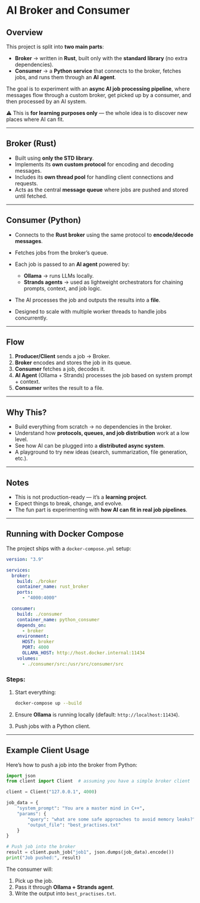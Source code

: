 

# AI Broker and Consumer

## Overview

This project is split into **two main parts**:

* **Broker** → written in **Rust**, built only with the **standard library** (no extra dependencies).
* **Consumer** → a **Python service** that connects to the broker, fetches jobs, and runs them through an **AI agent**.

The goal is to experiment with an **async AI job processing pipeline**, where messages flow through a custom broker, get picked up by a consumer, and then processed by an AI system.

⚠️ This is **for learning purposes only** — the whole idea is to discover new places where AI can fit.

---

## Broker (Rust)

* Built using **only the STD library**.
* Implements its **own custom protocol** for encoding and decoding messages.
* Includes its **own thread pool** for handling client connections and requests.
* Acts as the central **message queue** where jobs are pushed and stored until fetched.

---

## Consumer (Python)

* Connects to the **Rust broker** using the same protocol to **encode/decode messages**.
* Fetches jobs from the broker’s queue.
* Each job is passed to an **AI agent** powered by:

  * **Ollama** → runs LLMs locally.
  * **Strands agents** → used as lightweight orchestrators for chaining prompts, context, and job logic.
* The AI processes the job and outputs the results into a **file**.
* Designed to scale with multiple worker threads to handle jobs concurrently.

---

## Flow

1. **Producer/Client** sends a job → Broker.
2. **Broker** encodes and stores the job in its queue.
3. **Consumer** fetches a job, decodes it.
4. **AI Agent** (Ollama + Strands) processes the job based on system prompt + context.
5. **Consumer** writes the result to a file.

---

## Why This?

* Build everything from scratch → no dependencies in the broker.
* Understand how **protocols, queues, and job distribution** work at a low level.
* See how AI can be plugged into a **distributed async system**.
* A playground to try new ideas (search, summarization, file generation, etc.).

---

## Notes

* This is not production-ready — it’s a **learning project**.
* Expect things to break, change, and evolve.
* The fun part is experimenting with **how AI can fit in real job pipelines**.

---

## Running with Docker Compose

The project ships with a `docker-compose.yml` setup:

```yaml
version: "3.9"

services:
  broker:
    build: ./broker
    container_name: rust_broker
    ports:
      - "4000:4000"

  consumer:
    build: ./consumer
    container_name: python_consumer
    depends_on:
      - broker
    environment:
      HOST: broker
      PORT: 4000
      OLLAMA_HOST: http://host.docker.internal:11434
    volumes:
      - ./consumer/src:/usr/src/consumer/src
```

### Steps:

1. Start everything:

   ```bash
   docker-compose up --build
   ```
2. Ensure **Ollama** is running locally (default: `http://localhost:11434`).
3. Push jobs with a Python client.

---

## Example Client Usage

Here’s how to push a job into the broker from Python:

```python
import json
from client import Client  # assuming you have a simple broker client

client = Client("127.0.0.1", 4000)

job_data = {
    "system_prompt": "You are a master mind in C++",
    "params": {
        "query": "what are some safe approaches to avoid memory leaks?",
        "output_file": "best_practises.txt"
    }
}

# Push job into the broker
result = client.push_job("job1", json.dumps(job_data).encode())
print("Job pushed:", result)
```

The consumer will:

1. Pick up the job.
2. Pass it through **Ollama + Strands agent**.
3. Write the output into `best_practises.txt`.
